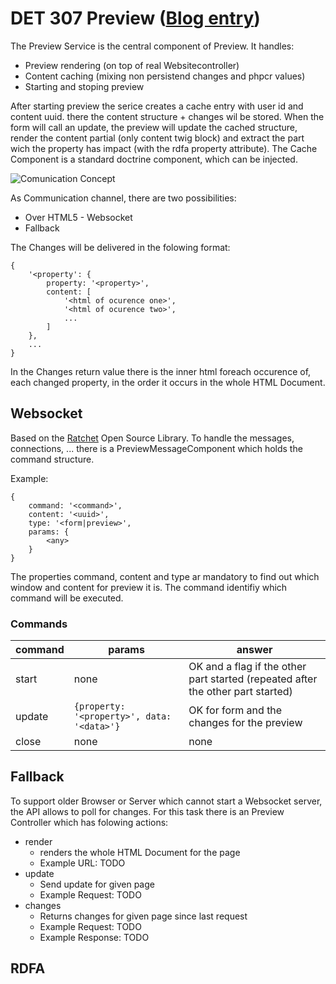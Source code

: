 # DET 307 Preview ([Blog entry](http://www.sulu.io/post/74382940328/live-preview))


The Preview Service is the central component of Preview. It handles:

* Preview rendering (on top of real Websitecontroller)
* Content caching (mixing non persistend changes and phpcr values)
* Starting and stoping preview

After starting preview the serice creates a cache entry with user id and content uuid. there the content structure + changes wil be stored. When the form will call an update, the preview will update the cached structure, render the content partial (only content twig block) and extract the part wich the property has impact (with the rdfa property attribute). The Cache Component is a standard doctrine component, which can be injected.


![Comunication Concept](https://raw2.github.com/sulu-cmf/docs/master/detail-specification/images/Live-Preview.png)

As Communication channel, there are two possibilities:

* Over HTML5 - Websocket
* Fallback

The Changes will be delivered in the folowing format:

```
{
	'<property': {
		property: '<property>',
		content: [
			'<html of ocurence one>',
			'<html of ocurence two>',
			...
		]
	},
	...
}
```
In the Changes return value there is the inner html foreach occurence of, each changed property, in the order it occurs in the whole HTML Document.

## Websocket

Based on the [Ratchet](http://socketo.me/) Open Source Library. To handle the messages, connections, ... there is a PreviewMessageComponent which holds the command structure. 

Example:

```
{
	command: '<command>',
	content: '<uuid>',
	type: '<form|preview>',
	params: {
		<any>
	}
}
```

The properties command, content and type ar mandatory to find out which window and content for preview it is. The command identifiy which command will be executed.

### Commands

| command | params                                     | answer |
| ------- | ------------------------------------------ | ------ |
| start   | none                                       | OK and a flag if the other part started (repeated after the other part started) |
| update  | `{property: '<property>', data: '<data>'}` | OK for form and the changes for the preview |
| close   | none                                       | none |

## Fallback

To support older Browser or Server which cannot start a Websocket server, the API allows to poll for changes. For this task there is an Preview Controller which has folowing actions:

* render
	* renders the whole HTML Document for the page
	* Example URL: TODO
* update
	* Send update for given page
	* Example Request: TODO 
* changes
	* Returns changes for given page since last request
	* Example Request: TODO
	* Example Response: TODO


## RDFA